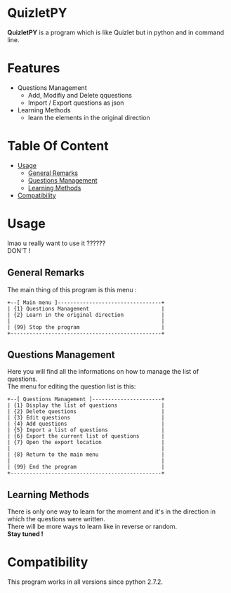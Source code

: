 # QuizletPY

**QuizletPY** is a program which is like Quizlet but in python and in command line.

# Features

* Questions Management
  * Add, Modifiy and Delete qquestions
  * Import / Export questions as json
* Learning Methods
  * learn the elements in the original direction

# Table Of Content

* [Usage](#Usage)
  * [General Remarks](#general-remarks)
  * [Questions Management](#Questions-Management)
  * [Learning Methods](#Learning-Methods)
* [Compatibility](#Compatibility)

# Usage

lmao u really want to use it ??????
<br>
DON'T !

## General Remarks

The main thing of this program is this menu :
```
+--[ Main menu ]---------------------------------+
| {1} Questions Management                       |
| {2} Learn in the original direction            |
|                                                |
| {99} Stop the program                          |
+------------------------------------------------+
```

## Questions Management

Here you will find all the informations on how to manage the list of questions.
<br>
The menu for editing the question list is this:
```
+--[ Questions Management ]----------------------+
| {1} Display the list of questions              |
| {2} Delete questions                           |
| {3} Edit questions                             |
| {4} Add questions                              |
| {5} Import a list of questions                 |
| {6} Export the current list of questions       |
| {7} Open the export location                   |
|                                                |
| {8} Return to the main menu                    |
|                                                |
| {99} End the program                           |
+------------------------------------------------+
```

## Learning Methods

There is only one way to learn for the moment and it's in the direction in which the questions were written.
<br>
There will be more ways to learn like in reverse or random. 
<br>
**Stay tuned !**

# Compatibility

This program works in all versions since python 2.7.2.